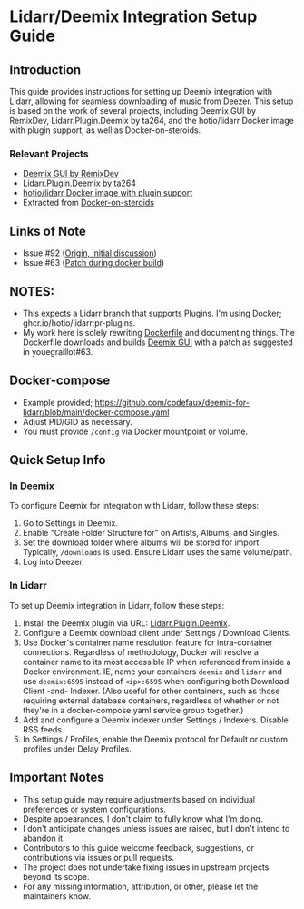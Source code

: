 # Lidarr/Deemix Integration Setup Guide

## Introduction
This guide provides instructions for setting up Deemix integration with Lidarr, allowing for seamless downloading of music from Deezer. This setup is based on the work of several projects, including Deemix GUI by RemixDev, Lidarr.Plugin.Deemix by ta264, and the hotio/lidarr Docker image with plugin support, as well as Docker-on-steroids.

### Relevant Projects
- [Deemix GUI by RemixDev](https://gitlab.com/RemixDev/deemix-gui)
- [Lidarr.Plugin.Deemix by ta264](https://github.com/ta264/Lidarr.Plugin.Deemix)
- [hotio/lidarr Docker image with plugin support](https://ghcr.io/hotio/lidarr:pr-plugins)
- Extracted from [Docker-on-steroids](https://github.com/youegraillot/lidarr-on-steroids/)

## Links of Note
- Issue #92 ([Origin, initial discussion](youegraillot#92))
- Issue #63 ([Patch during docker build](youegraillot#63))

## NOTES:
- This expects a Lidarr branch that supports Plugins. I'm using Docker; ghcr.io/hotio/lidarr:pr-plugins.
- My work here is solely rewriting [Dockerfile](https://github.com/youegraillot/lidarr-on-steroids/blob/main/Dockerfile) and documenting things. The Dockerfile downloads and builds [Deemix GUI](https://gitlab.com/RemixDev/deemix-gui) with a patch as suggested in youegraillot#63.

## Docker-compose 
- Example provided; https://github.com/codefaux/deemix-for-lidarr/blob/main/docker-compose.yaml
- Adjust PID/GID as necessary.
- You must provide `/config` via Docker mountpoint or volume.

## Quick Setup Info

### In Deemix
To configure Deemix for integration with Lidarr, follow these steps:

1. Go to Settings in Deemix.
2. Enable "Create Folder Structure for" on Artists, Albums, and Singles.
3. Set the download folder where albums will be stored for import. Typically, `/downloads` is used. Ensure Lidarr uses the same volume/path. 
4. Log into Deezer.

### In Lidarr
To set up Deemix integration in Lidarr, follow these steps:

1. Install the Deemix plugin via URL: [Lidarr.Plugin.Deemix](https://github.com/ta264/Lidarr.Plugin.Deemix).
2. Configure a Deemix download client under Settings / Download Clients.
3. Use Docker's container name resolution feature for intra-container connections. Regardless of methodology, Docker will resolve a container name to its most accessible IP when referenced from inside a Docker environment. IE, name your containers `deemix` and `lidarr` and use `deemix:6595` instead of `<ip>:6595` when configuring both Download Client -and- Indexer. (Also useful for other containers, such as those requiring external database containers, regardless of whether or not they're in a docker-compose.yaml service group together.)
4. Add and configure a Deemix indexer under Settings / Indexers. Disable RSS feeds.
5. In Settings / Profiles, enable the Deemix protocol for Default or custom profiles under Delay Profiles.

## Important Notes
- This setup guide may require adjustments based on individual preferences or system configurations.
- Despite appearances, I don't claim to fully know what I'm doing.
- I don't anticipate changes unless issues are raised, but I don't intend to abandon it.
- Contributors to this guide welcome feedback, suggestions, or contributions via issues or pull requests.
- The project does not undertake fixing issues in upstream projects beyond its scope.
- For any missing information, attribution, or other, please let the maintainers know.
